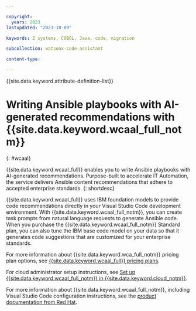 ```yaml
---

copyright:
  years: 2023
lastupdated: "2023-10-09"

keywords: Z systems, COBOL, Java, code, migration

subcollection: watsonx-code-assistant

content-type:

---
```


{{site.data.keyword.attribute-definition-list}}

# Writing Ansible playbooks with AI-generated recommendations with {{site.data.keyword.wcaal_full_notm}}
{: #wcaal}

{{site.data.keyword.wcaal_full}} enables you to write Ansible playbooks with AI-generated recommendations. Purpose-built to accelerate IT Automation, the service delivers Ansible content recommendations that adhere to accepted enterprise standards.
{: shortdesc}

{{site.data.keyword.wcaal_full}} uses IBM foundation models to provide code recommendations directly in your Visual Studio Code development environment. With {{site.data.keyword.wcaal_full_notm}}, you can create task prompts from natural language requests to generate Ansible code. When you purchase the {{site.data.keyword.wcaal_full_notm}} Standard plan, you can also tune the IBM base code model on your data so that it generates code suggestions that are customized for your enterprise standards.

For more information about {{site.data.keyword.wca_full_notm}} pricing plan options, see [{{site.data.keyword.wcaal_full}} pricing plans](/docs/watsonx-code-assistant?topic=watsonx-code-assistant-ansible-pricing).

For cloud administrator setup instructions, see [Set up {{site.data.keyword.wcaal_full_notm}} in {{site.data.keyword.cloud_notm}}](/docs/watsonx-code-assistant?topic=watsonx-code-assistant-cloud-setup-a).

For more information about {{site.data.keyword.wcaal_full_notm}}, including Visual Studio Code configuration instructions, see the [product documentation from Red Hat](https://access.redhat.com/documentation/en-us/red_hat_ansible_lightspeed_with_ibm_watsonx_code_assistant/2.x_latest).
